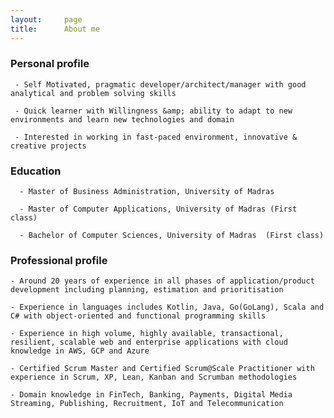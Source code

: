 ```yaml
---
layout:     page
title:      About me
---
```


### Personal profile
     - Self Motivated, pragmatic developer/architect/manager with good analytical and problem solving skills
    
     - Quick learner with Willingness &amp; ability to adapt to new environments and learn new technologies and domain
    
     - Interested in working in fast-paced environment, innovative & creative projects

### Education
      - Master of Business Administration, University of Madras
    
      - Master of Computer Applications, University of Madras (First class)
    
      - Bachelor of Computer Sciences, University of Madras  (First class)

### Professional profile
    - Around 20 years of experience in all phases of application/product development including planning, estimation and prioritisation
    
    - Experience in languages includes Kotlin, Java, Go(GoLang), Scala and C# with object-oriented and functional programming skills
    
    - Experience in high volume, highly available, transactional, resilient, scalable web and enterprise applications with cloud knowledge in AWS, GCP and Azure
    
    - Certified Scrum Master and Certified Scrum@Scale Practitioner with experience in Scrum, XP, Lean, Kanban and Scrumban methodologies
    
    - Domain knowledge in FinTech, Banking, Payments, Digital Media Streaming, Publishing, Recruitment, IoT and Telecommunication